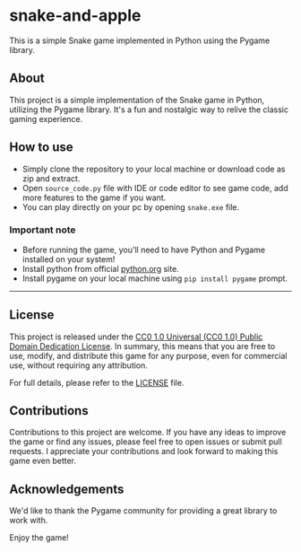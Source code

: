 # snake-and-apple

This is a simple Snake game implemented in Python using the Pygame library.

## About

This project is a simple implementation of the Snake game in Python, utilizing the Pygame library. It's a fun and nostalgic way to relive the classic gaming experience.

## How to use

- Simply clone the repository to your local machine or download code as zip and extract.
- Open `source_code.py` file with IDE or code editor to see game code, add more features to the game if you want.
- You can play directly on your pc by opening `snake.exe` file.

### Important note
- Before running the game, you'll need to have Python and Pygame installed on your system!
- Install python from official [python.org](sitehttps://www.python.org/) site.
- Install pygame on your local machine using `pip install pygame` prompt.

---

## License

This project is released under the [CC0 1.0 Universal (CC0 1.0) Public Domain Dedication License](LICENSE). In summary, this means that you are free to use, modify, and distribute this game for any purpose, even for commercial use, without requiring any attribution.

For full details, please refer to the [LICENSE](LICENSE) file.

## Contributions

Contributions to this project are welcome. If you have any ideas to improve the game or find any issues, please feel free to open issues or submit pull requests. I appreciate your contributions and look forward to making this game even better.

## Acknowledgements

We'd like to thank the Pygame community for providing a great library to work with.

Enjoy the game!
